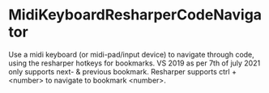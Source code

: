 # MidiKeyboardResharperCodeNavigator
Use a midi keyboard (or midi-pad/input device) to navigate through code, using the resharper hotkeys for bookmarks. VS 2019 as per 7th of july 2021 only supports next- &amp; previous bookmark. Resharper supports ctrl + &lt;number> to navigate to bookmark &lt;number>.

